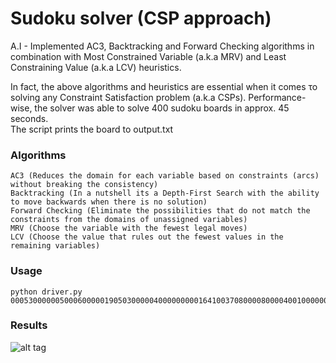 # Sudoku solver (CSP approach)
A.I - Implemented AC3, Backtracking and Forward Checking algorithms in combination with Most Constrained Variable (a.k.a MRV) and Least Constraining Value (a.k.a LCV) heuristics. 

In fact, the above algorithms and heuristics are essential when it comes το solving any Constraint Satisfaction problem (a.k.a CSPs). 
Performance-wise, the solver was able to solve 400 sudoku boards in approx. 45 seconds.  
The script prints the board to output.txt


### Algorithms
```
AC3 (Reduces the domain for each variable based on constraints (arcs) without breaking the consistency)
Backtracking (In a nutshell its a Depth-First Search with the ability to move backwards when there is no solution)
Forward Checking (Eliminate the possibilities that do not match the constraints from the domains of unassigned variables)
MRV (Choose the variable with the fewest legal moves)
LCV (Choose the value that rules out the fewest values in the remaining variables)
```
### Usage
```
python driver.py 000530000005000600000190503000004000000000164100370800008000040010000008004700921
```
### Results
![alt tag](https://s3.eu-central-1.amazonaws.com/files.supergramm.com/main/images/github/sudokuresults.jpg)

